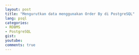 ```yaml
---
layout: post
title: "Mengurutkan data menggunakan Order By di PostgreSQL"
lang: psql
categories:
- RDBMS
- PostgreSQL
gist: 
youtube: 
comments: true
---
```


